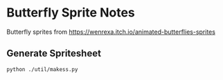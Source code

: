 # Butterfly Sprite Notes

Butterfly sprites from https://wenrexa.itch.io/animated-butterflies-sprites

## Generate Spritesheet
```bash
python ./util/makess.py
```